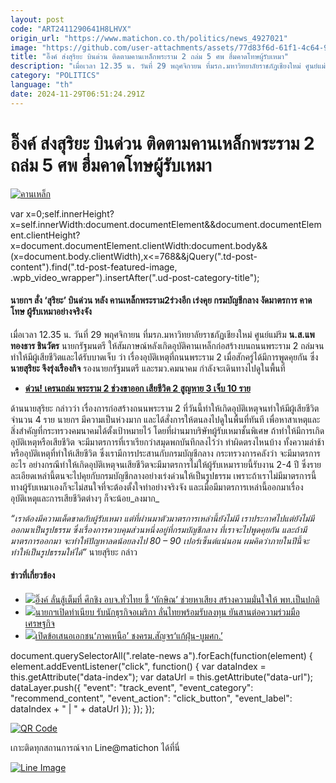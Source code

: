 ```yaml
---
layout: post
code: "ART2411290641H8LHVX"
origin_url: "https://www.matichon.co.th/politics/news_4927021"
image: "https://github.com/user-attachments/assets/77d83f6d-61f1-4c64-9a83-1d4fb30f4eac"
title: "อิ๊งค์ ส่งสุริยะ บินด่วน ติดตามคานเหล็กพระราม 2 ถล่ม 5 ศพ ฮึ่มคาดโทษผู้รับเหมา"
description: "เมื่อเวลา 12.35 น. วันที่ 29 พฤศจิกายน ที่มรภ.มหาวิทยาลัยราชภัฏเชียงใหม่ ศูนย์แม่ริม น.ส.แพทองธาร ชินวัตร นายกรัฐมนตรี"
category: "POLITICS"
language: "th"
date: 2024-11-29T06:51:24.291Z
---
```


# อิ๊งค์ ส่งสุริยะ บินด่วน ติดตามคานเหล็กพระราม 2 ถล่ม 5 ศพ ฮึ่มคาดโทษผู้รับเหมา

[![คานเหล็ก](https://www.matichon.co.th/wp-content/uploads/2024/11/hmmmm1.jpg "hmmmm1")](https://www.matichon.co.th/wp-content/uploads/2024/11/hmmmm1.jpg)

var x=0;self.innerHeight?x=self.innerWidth:document.documentElement&&document.documentElement.clientHeight?x=document.documentElement.clientWidth:document.body&&(x=document.body.clientWidth),x<=768&&jQuery(".td-post-content").find(".td-post-featured-image, .wpb\_video\_wrapper").insertAfter(".ud-post-category-title");

#### **นายกฯ สั่ง ‘สุริยะ’ บินด่วน หลัง คานเหล็กพระราม2ร่วงอีก เร่งคุย กรมบัญชีกลาง งัดมาตรการ คาดโทษ ผู้รับเหมาอย่างจริงจัง**

เมื่อเวลา 12.35 น. วันที่ 29 พฤศจิกายน ที่มรภ.มหาวิทยาลัยราชภัฏเชียงใหม่ ศูนย์แม่ริม **น.ส.แพทองธาร ชินวัตร** นายกรัฐมนตรี ให้สัมภาษณ์หลังเกิดอุบัติคานเหล็กก่อสร้างบนถนนพระราม 2 ถล่มจนทำให้มีผู้เสียชีวิตและได้รับบาดเจ็บ ว่า เรื่องอุบัติเหตุที่ถนนพระราม 2 เมื่อสักครู่ได้มีการพูดคุยกัน ซึ่ง**นายสุริยะ จึงรุ่งเรืองกิจ** รองนายกรัฐมนตรี และรมว.คมนาคม กำลังจะเดินทางไปดูในพื้นที่

*   **[ด่วน! เครนถล่ม พระราม 2 ช่วงขาออก เสียชีวิต 2 สูญหาย 3 เจ็บ 10 ราย](https://www.matichon.co.th/local/crime/news_4926342)**

ด้านนายสุริยะ กล่าวว่า เรื่องการก่อสร้างถนนพระราม 2 ที่วันนี้ทำให้เกิดอุบัติเหตุจนทำให้มีผู้เสียชีวิตจำนวน 4 ราย นายกฯ มีความเป็นห่วงมาก และได้สั่งการให้ตนลงไปดูในพื้นที่ทันที เพื่อหาสาเหตุและสิ่งสำคัญที่กระทรวงคมนาคมได้ตั้งเป้าหมายไว้ โดยที่ผ่านมาบริษัทผู้รับเหมาชั้นพิเศษ ถ้าทำให้มีการเกิดอุบัติเหตุหรือเสียชีวิต จะมีมาตรการที่เราเรียกว่าสมุดพกบันทึกลงไว้ว่า ทำผิดตรงไหนบ้าง ทั้งความล่าช้าหรืออุบัติเหตุที่ทำให้เสียชีวิต ซึ่งเรามีการประสานกับกรมบัญชีกลาง กระทรวงการคลังว่า จะมีมาตรการอะไร อย่างกรณีทำให้เกิดอุบัติเหตุจนเสียชีวิตจะมีมาตรการไม่ให้ผู้รับเหมารายนี้รับงาน 2-4 ปี ซึ่งรายละเอียดเหล่านี้ตนจะไปคุยกับกรมบัญชีกลางอย่างเร่งด่วนให้เป็นรูปธรรม เพราะถ้าเราไม่มีมาตรการนี้ ทางผู้รับเหมาเองก็จะไม่สนใจที่จะต้องตั้งใจทำอย่างจริงจัง และเมื่อมีมาตรการเหล่านี้ออกมาเรื่องอุบัติเหตุและการเสียชีวิตต่างๆ ก็จะน้อย_ลงมาก_

_“เราต้องมีความเด็ดขาดกับผู้รับเหมา แต่ที่ผ่านมาตัวมาตรการเหล่านี้ยังไม่มี เราประกาศไปแต่ยังไม่มีออกมาเป็นรูปธรรม ซึ่งเรื่องการควบคุมส่วนหนึ่งอยู่ที่กรมบัญชีกลาง ที่เราจะไปพูดคุยกัน และถ้ามีมาตรการออกมา จะทำให้ปัญหาลดน้อยลงไป 80 – 90 เปอร์เซ็นต์แน่นอน ผมคิดว่าภายในปีนี้จะทำให้เป็นรูปธรรมให้ได้”_ นายสุริยะ กล่าว

#### ข่าวที่เกี่ยวข้อง

*   [![](https://www.matichon.co.th/wp-content/uploads/2024/11/แพทองธาร2911.jpg)อิ๊งค์ ลั่นสู้เต็มที่ ศึกชิง อบจ.ทั่วไทย ชี้ ‘ทักษิณ’ ช่วยหาเสียง สร้างความมั่นใจให้ พท.เป็นปกติ](https://www.matichon.co.th/politics/news_4927037)
*   [![](https://www.matichon.co.th/wp-content/uploads/2024/11/d82.jpg)นายกฯเปิดทำเนียบ รับนักธุรกิจอเมริกา ลั่นไทยพร้อมรับลงทุน ยันสานต่อความร่วมมือเศรษฐกิจ](https://www.matichon.co.th/politics/news_4922735)
*   [![](https://www.matichon.co.th/wp-content/uploads/2024/11/022711-1.jpg)เปิดข้อเสนอเอกชน‘ภาคเหนือ’ ชงครม.สัญจร‘แก้ฝุ่น-บูมศก.’](https://www.matichon.co.th/politics/politics-in-depth/news_4921241)

document.querySelectorAll(".relate-news a").forEach(function(element) { element.addEventListener("click", function() { var dataIndex = this.getAttribute("data-index"); var dataUrl = this.getAttribute("data-url"); dataLayer.push({ "event": "track\_event", "event\_category": "recommend\_content", "event\_action": "click\_button", "event\_label": dataIndex + " | " + dataUrl }); }); });

[![QR Code](https://www.matichon.co.th/wp-content/uploads/2023/07/wob1371z.jpg)](https://lin.ee/ht0nDxX)

เกาะติดทุกสถานการณ์จาก Line@matichon ได้ที่นี่

[![Line Image](https://www.matichon.co.th/wp-content/uploads/2023/07/th.png)](https://lin.ee/ht0nDxX)